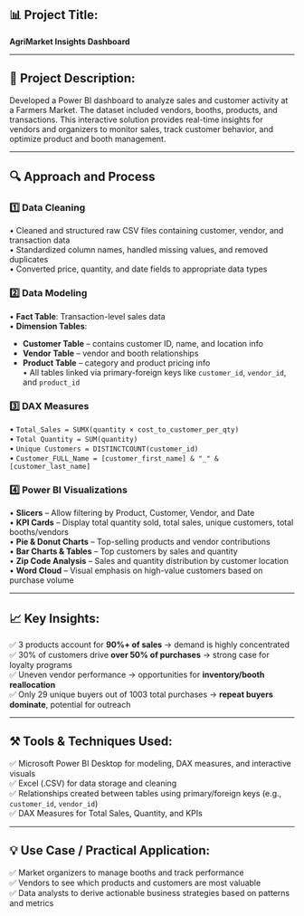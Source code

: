 ## 📊 Project Title:  
**AgriMarket Insights Dashboard**

---

## 📝 Project Description:

Developed a Power BI dashboard to analyze sales and customer activity at a Farmers Market. The dataset included vendors, booths, products, and transactions. This interactive solution provides real-time insights for vendors and organizers to monitor sales, track customer behavior, and optimize product and booth management.

---
## 🔍 Approach and Process

### 1️⃣ Data Cleaning
• Cleaned and structured raw CSV files containing customer, vendor, and transaction data  
• Standardized column names, handled missing values, and removed duplicates  
• Converted price, quantity, and date fields to appropriate data types  

### 2️⃣ Data Modeling
• **Fact Table**: Transaction-level sales data  
• **Dimension Tables**:  
  - **Customer Table** – contains customer ID, name, and location info  
  - **Vendor Table** – vendor and booth relationships  
  - **Product Table** – category and product pricing info  
• All tables linked via primary-foreign keys like `customer_id`, `vendor_id`, and `product_id`  

### 3️⃣ DAX Measures
• `Total_Sales = SUMX(quantity × cost_to_customer_per_qty)`  
• `Total Quantity = SUM(quantity)`  
• `Unique Customers = DISTINCTCOUNT(customer_id)`  
• `Customer_FULL_Name = [customer_first_name] & "_" & [customer_last_name]`  

### 4️⃣ Power BI Visualizations
• **Slicers** – Allow filtering by Product, Customer, Vendor, and Date  
• **KPI Cards** – Display total quantity sold, total sales, unique customers, total booths/vendors  
• **Pie & Donut Charts** – Top-selling products and vendor contributions  
• **Bar Charts & Tables** – Top customers by sales and quantity  
• **Zip Code Analysis** – Sales and quantity distribution by customer location  
• **Word Cloud** – Visual emphasis on high-value customers based on purchase volume  

---

## 📈 Key Insights:

✅ 3 products account for **90%+ of sales** → demand is highly concentrated  
✅ 30% of customers drive **over 50% of purchases** → strong case for loyalty programs  
✅ Uneven vendor performance → opportunities for **inventory/booth reallocation**  
✅ Only 29 unique buyers out of 1003 total purchases → **repeat buyers dominate**, potential for outreach  

---

## ⚒️ Tools & Techniques Used:

✅ Microsoft Power BI Desktop for modeling, DAX measures, and interactive visuals  
✅ Excel (.CSV) for data storage and cleaning  
✅ Relationships created between tables using primary/foreign keys (e.g., `customer_id`, `vendor_id`)  
✅ DAX Measures for Total Sales, Quantity, and KPIs  

---

## 💡 Use Case / Practical Application:

✅ Market organizers to manage booths and track performance  
✅ Vendors to see which products and customers are most valuable  
✅ Data analysts to derive actionable business strategies based on patterns and metrics  



